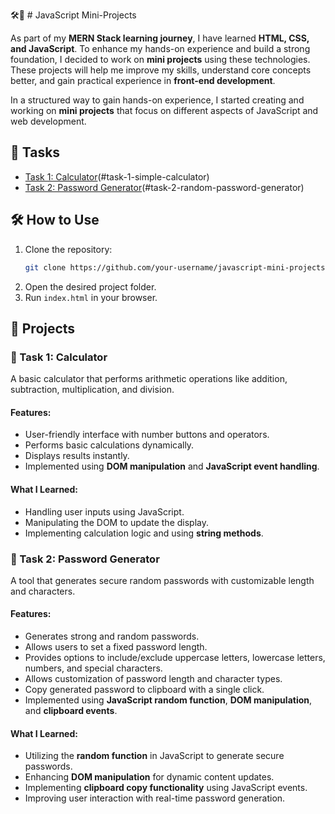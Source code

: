 🛠️🚀 # JavaScript Mini-Projects

As part of my **MERN Stack learning journey**, I have learned **HTML, CSS, and JavaScript**. To enhance my hands-on experience and build a strong foundation, I decided to work on **mini projects** using these technologies. These projects will help me improve my skills, understand core concepts better, and gain practical experience in **front-end development**.

In a structured way to gain hands-on experience, I started creating and working on **mini projects** that focus on different aspects of JavaScript and web development.

## 📌 Tasks
- [Task 1: Calculator](#task-1-calculator)(#task-1-simple-calculator)
- [Task 2: Password Generator](#task-2-password-generator)(#task-2-random-password-generator)

## 🛠️ How to Use
1. Clone the repository:
   ```sh
   git clone https://github.com/your-username/javascript-mini-projects.git
   ```
2. Open the desired project folder.
3. Run `index.html` in your browser.

## 🚀 Projects

### 🔢 Task 1: Calculator
A basic calculator that performs arithmetic operations like addition, subtraction, multiplication, and division.

#### Features:
- User-friendly interface with number buttons and operators.
- Performs basic calculations dynamically.
- Displays results instantly.
- Implemented using **DOM manipulation** and **JavaScript event handling**.

#### What I Learned:
- Handling user inputs using JavaScript.
- Manipulating the DOM to update the display.
- Implementing calculation logic and using **string methods**.

### 🔑 Task 2: Password Generator
A tool that generates secure random passwords with customizable length and characters.

#### Features:
- Generates strong and random passwords.
- Allows users to set a fixed password length.
- Provides options to include/exclude uppercase letters, lowercase letters, numbers, and special characters.
- Allows customization of password length and character types.
- Copy generated password to clipboard with a single click.
- Implemented using **JavaScript random function**, **DOM manipulation**, and **clipboard events**.

#### What I Learned:
- Utilizing the **random function** in JavaScript to generate secure passwords.
- Enhancing **DOM manipulation** for dynamic content updates.
- Implementing **clipboard copy functionality** using JavaScript events.
- Improving user interaction with real-time password generation.


